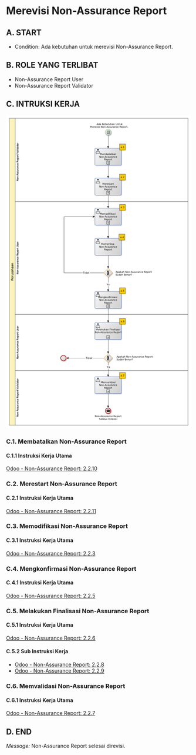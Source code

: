 # Merevisi Non-Assurance Report

## A. START

* Condition: Ada kebutuhan untuk merevisi Non-Assurance Report.

## B. ROLE YANG TERLIBAT

* Non-Assurance Report User
* Non-Assurance Report Validator

## C. INTRUKSI KERJA

![](../img/sop/sop-merevisi-non-assurance-report.png)

### C.1. Membatalkan Non-Assurance Report

#### C.1.1 Instruksi Kerja Utama

[Odoo - Non-Assurance Report: 2.2.10](../transaksi/non-assurance-report/membatalkan.md)

### C.2. Merestart Non-Assurance Report

#### C.2.1 Instruksi Kerja Utama

[Odoo - Non-Assurance Report: 2.2.11](../transaksi/non-assurance-report/merestart.md)

### C.3. Memodifikasi Non-Assurance Report

#### C.3.1 Instruksi Kerja Utama

[Odoo - Non-Assurance Report: 2.2.3](../transaksi/non-assurance-report/memodifikasi.md)

### C.4. Mengkonfirmasi Non-Assurance Report

#### C.4.1 Instruksi Kerja Utama

[Odoo - Non-Assurance Report: 2.2.5](../transaksi/non-assurance-report/mengkonfirmasi.md)

### C.5. Melakukan Finalisasi Non-Assurance Report

#### C.5.1 Instruksi Kerja Utama

[Odoo - Non-Assurance Report: 2.2.6](../transaksi/non-assurance-report/melakukan-finalisasi.md)

#### C.5.2 Sub Instruksi Kerja

* [Odoo - Non-Assurance Report: 2.2.8](../transaksi/non-assurance-report/memilih-jawaban-qualitative.md)
* [Odoo - Non-Assurance Report: 2.2.9](../transaksi/non-assurance-report/mengisi-jawaban-quantitative.md)

### C.6. Memvalidasi Non-Assurance Report

#### C.6.1 Instruksi Kerja Utama

[Odoo - Non-Assurance Report: 2.2.7](../transaksi/non-assurance-report/memvalidasi.md)

## D. END

*Message:* Non-Assurance Report selesai direvisi.
